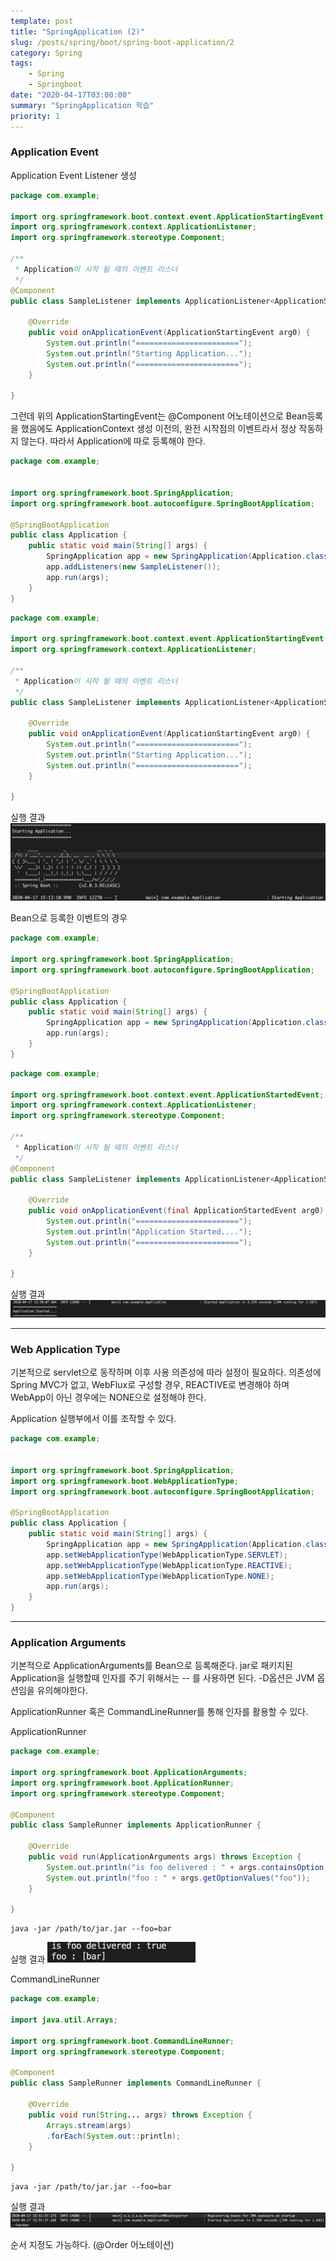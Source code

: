 ```yaml
---
template: post
title: "SpringApplication (2)"
slug: /posts/spring/boot/spring-boot-application/2
category: Spring
tags: 
    - Spring
    - Springboot
date: "2020-04-17T03:00:00"
summary: "SpringApplication 학습"
priority: 1
---
```


### Application Event

Application Event Listener 생성

```java
package com.example;

import org.springframework.boot.context.event.ApplicationStartingEvent;
import org.springframework.context.ApplicationListener;
import org.springframework.stereotype.Component;

/**
 * Application이 시작 될 때의 이벤트 리스너
 */
@Component
public class SampleListener implements ApplicationListener<ApplicationStartingEvent> {

    @Override
    public void onApplicationEvent(ApplicationStartingEvent arg0) {
        System.out.println("=======================");
        System.out.println("Starting Application...");
        System.out.println("=======================");
    }
    
}
```

 
그런데 위의 ApplicationStartingEvent는 @Component 어노테이션으로 Bean등록을 했음에도 ApplicationContext 생성 이전의, 완전 시작점의 이벤트라서 정상 작동하지 않는다.
따라서 Application에 따로 등록해야 한다.

```java
package com.example;


import org.springframework.boot.SpringApplication;
import org.springframework.boot.autoconfigure.SpringBootApplication;

@SpringBootApplication
public class Application {
    public static void main(String[] args) {
        SpringApplication app = new SpringApplication(Application.class);
        app.addListeners(new SampleListener());
        app.run(args);
    }
}
```

```java
package com.example;

import org.springframework.boot.context.event.ApplicationStartingEvent;
import org.springframework.context.ApplicationListener;

/**
 * Application이 시작 될 때의 이벤트 리스너
 */
public class SampleListener implements ApplicationListener<ApplicationStartingEvent> {

    @Override
    public void onApplicationEvent(ApplicationStartingEvent arg0) {
        System.out.println("=======================");
        System.out.println("Starting Application...");
        System.out.println("=======================");
    }
    
}
```

실행 결과
![Spring Application Event 실습](images/spring-application-event.png)

Bean으로 등록한 이벤트의 경우

```java
package com.example;

import org.springframework.boot.SpringApplication;
import org.springframework.boot.autoconfigure.SpringBootApplication;

@SpringBootApplication
public class Application {
    public static void main(String[] args) {
        SpringApplication app = new SpringApplication(Application.class);
        app.run(args);
    }
}
```
```java
package com.example;

import org.springframework.boot.context.event.ApplicationStartedEvent;
import org.springframework.context.ApplicationListener;
import org.springframework.stereotype.Component;

/**
 * Application이 시작 될 때의 이벤트 리스너
 */
@Component
public class SampleListener implements ApplicationListener<ApplicationStartedEvent> {

    @Override
    public void onApplicationEvent(final ApplicationStartedEvent arg0) {
        System.out.println("=======================");
        System.out.println("Application Started....");
        System.out.println("=======================");
    }
    
}
```
실행 결과
![spirng application event bean](images/spring-application-event-bean.png)

---

### Web Application Type

기본적으로 servlet으로 동작하며 이후 사용 의존성에 따라 설정이 필요하다.
의존성에 Spring MVC가 없고, WebFlux로 구성할 경우, REACTIVE로 변경해야 하며
WebApp이 아닌 경우에는 NONE으로 설정해야 한다.

Application 실행부에서 이를 조작할 수 있다.

```java
package com.example;


import org.springframework.boot.SpringApplication;
import org.springframework.boot.WebApplicationType;
import org.springframework.boot.autoconfigure.SpringBootApplication;

@SpringBootApplication
public class Application {
    public static void main(String[] args) {
        SpringApplication app = new SpringApplication(Application.class);
        app.setWebApplicationType(WebApplicationType.SERVLET);
        app.setWebApplicationType(WebApplicationType.REACTIVE);
        app.setWebApplicationType(WebApplicationType.NONE);
        app.run(args);
    }
}
```

---
### Application Arguments

기본적으로 ApplicationArguments를 Bean으로 등록해준다. 
jar로 패키지된 Application을 실행할때 인자를 주기 위해서는 -- 를 사용하면 된다.
-D옵션은 JVM 옵션임을 유의해야한다.

ApplicationRunner 혹은 CommandLineRunner를 통해 인자를 활용할 수 있다.

ApplicationRunner
```java
package com.example;

import org.springframework.boot.ApplicationArguments;
import org.springframework.boot.ApplicationRunner;
import org.springframework.stereotype.Component;

@Component
public class SampleRunner implements ApplicationRunner {

    @Override
    public void run(ApplicationArguments args) throws Exception { 
        System.out.println("is foo delivered : " + args.containsOption("foo"));
        System.out.println("foo : " + args.getOptionValues("foo"));
    }
    
}
```

```
java -jar /path/to/jar.jar --foo=bar
```

실행 결과
![spring arguments ApplicationRunner 실행 결과](images/spring-application-arguments.png)

CommandLineRunner
```java
package com.example;

import java.util.Arrays;

import org.springframework.boot.CommandLineRunner;
import org.springframework.stereotype.Component;

@Component
public class SampleRunner implements CommandLineRunner {

    @Override
    public void run(String... args) throws Exception {
        Arrays.stream(args)
        .forEach(System.out::println);
    }
    
}
```

```
java -jar /path/to/jar.jar --foo=bar
```


실행 결과
![spring arguments CommandLineRunner 실행 결과](images/spring-application-arguments2.png)

순서 지정도 가능하다. (@Order 어노테이션)